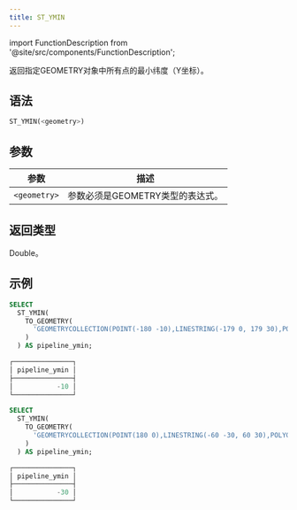 ```yaml
---
title: ST_YMIN
---
```

import FunctionDescription from '@site/src/components/FunctionDescription';

<FunctionDescription description="引入或更新于：v1.2.512"/>

返回指定GEOMETRY对象中所有点的最小纬度（Y坐标）。

## 语法

```sql
ST_YMIN(<geometry>)
```

## 参数

| 参数         | 描述                                             |
|--------------|--------------------------------------------------|
| `<geometry>` | 参数必须是GEOMETRY类型的表达式。                 |

## 返回类型

Double。

## 示例

```sql
SELECT
  ST_YMIN(
    TO_GEOMETRY(
      'GEOMETRYCOLLECTION(POINT(-180 -10),LINESTRING(-179 0, 179 30),POINT EMPTY)'
    )
  ) AS pipeline_ymin;

┌───────────────┐
│ pipeline_ymin │
├───────────────┤
│           -10 │
└───────────────┘

SELECT
  ST_YMIN(
    TO_GEOMETRY(
      'GEOMETRYCOLLECTION(POINT(180 0),LINESTRING(-60 -30, 60 30),POLYGON((40 40,20 45,45 30,40 40)))'
    )
  ) AS pipeline_ymin;

┌───────────────┐
│ pipeline_ymin │
├───────────────┤
│           -30 │
└───────────────┘
```